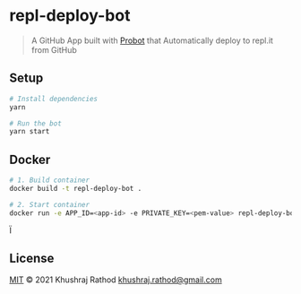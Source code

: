 # repl-deploy-bot

> A GitHub App built with [Probot](https://github.com/probot/probot) that Automatically deploy to repl.it from GitHub

## Setup

```sh
# Install dependencies
yarn

# Run the bot
yarn start
```

## Docker

```sh
# 1. Build container
docker build -t repl-deploy-bot .

# 2. Start container
docker run -e APP_ID=<app-id> -e PRIVATE_KEY=<pem-value> repl-deploy-bot
```
Ï
## License

[MIT](LICENSE) © 2021 Khushraj Rathod <khushraj.rathod@gmail.com>
